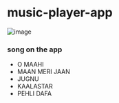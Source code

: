 # music-player-app
![image](https://github.com/AshwinSaklecha/Music-Player-website/assets/147031517/3837f254-8c4d-4e20-9b21-c87114355d0d)


### song on the app
- O MAAHI
- MAAN MERI JAAN
- JUGNU
- KAALASTAR
- PEHLI DAFA
